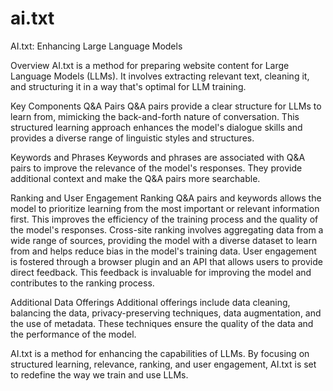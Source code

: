# ai.txt
AI.txt: Enhancing Large Language Models

Overview
AI.txt is a method for preparing website content for Large Language Models (LLMs). It involves extracting relevant text, cleaning it, and structuring it in a way that's optimal for LLM training.

Key Components
Q&A Pairs
Q&A pairs provide a clear structure for LLMs to learn from, mimicking the back-and-forth nature of conversation. This structured learning approach enhances the model's dialogue skills and provides a diverse range of linguistic styles and structures.
  
Keywords and Phrases
Keywords and phrases are associated with Q&A pairs to improve the relevance of the model's responses. They provide additional context and make the Q&A pairs more searchable.

Ranking and User Engagement
Ranking Q&A pairs and keywords allows the model to prioritize learning from the most important or relevant information first. This improves the efficiency of the training process and the quality of the model's responses. Cross-site ranking involves aggregating data from a wide range of sources, providing the model with a diverse dataset to learn from and helps reduce bias in the model's training data. User engagement is fostered through a browser plugin and an API that allows users to provide direct feedback. This feedback is invaluable for improving the model and contributes to the ranking process.

Additional Data Offerings
Additional offerings include data cleaning, balancing the data, privacy-preserving techniques, data augmentation, and the use of metadata. These techniques ensure the quality of the data and the performance of the model.

AI.txt is a method for enhancing the capabilities of LLMs. By focusing on structured learning, relevance, ranking, and user engagement, AI.txt is set to redefine the way we train and use LLMs.
